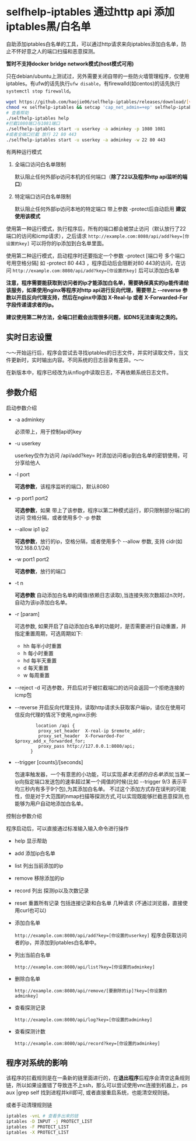 # selfhelp-iptables 通过http api 添加iptables黑/白名单

自助添加iptables白名单的工具，可以通过http请求来向iptables添加白名单，防止不怀好意之人的端口扫描和恶意探测。

**暂时不支持docker bridge network模式(host模式可用)**

只在debian/ubuntu上测试过，另外需要关闭自带的一些防火墙管理程序，仅使用iptables。有ufw的话先执行`ufw disable`，有firewalld(如centos)的话先执行`systemctl stop firewalld`。

```bash
wget https://github.com/haojie06/selfhelp-iptables/releases/download/[version]/selfhelp-iptables
chmod +x selfhelp-iptables && setcap 'cap_net_admin=+ep' selfhelp-iptables
# 查看帮助
./selfhelp-iptables help
#拦截1080端口与1081端口
./selfhelp-iptables start -u userkey -a adminkey -p 1080 1081
#或者全端口拦截 放行 22 80 443
./selfhelp-iptables start -u userkey -a adminkey -w 22 80 443
```

有两种运行模式

1. 全端口访问白名单限制

   默认阻止任何外部ip访问本机的任何端口（**除了22以及程序http api监听的端口**）

2. 特定端口访问白名单限制 

   默认阻止任何外部ip访问本地的特定端口 带上参数 -protect后自动启用 **建议使用该模式**

使用第一种运行模式，执行程序后，所有的端口都会被禁止访问（默认放行了22端口的访问和icmp请求），之后请求 `http://example.com:8080/api/add?key=[你设置的key]` 可以将你的ip添加到白名单里面。

使用第二种运行模式，启动程序时还要指定一个参数 -protect [端口号 多个端口号用空格分隔] 如 -protect 80 443 ，程序启动后会阻断对80 443的访问，在访问 `http://example.com:8080/api/add?key=[你设置的key]` 后可以添加白名单

**注意，程序需要能获取到访问者的ip才能添加白名单，需要确保真实的ip能传递给该服务，如果使用nginx等程序对http api进行反向代理，需要带上 --reverse 参数以开启反向代理支持，然后在nginx中添加 X-Real-Ip 或者 X-Forwarded-For 字段传递请求者的ip。**

**建议使用第二种方法，全端口拦截会出现很多问题，如DNS无法查询之类的。**

## 实时日志设置

～～开始运行后，程序会尝试去寻找iptables的日志文件，并实时读取文件，当文件更新时，实时输出内容。不同系统的日志目录有差异。～～

在新版本中，程序已经改为从nflog中读取日志，不再依赖系统日志文件。

## 参数介绍

启动参数介绍

- -a adminkey

  必须带上，用于控制api的key
- -u userkey

  userkey仅作为访问 /api/add?key=  时添加访问者ip到白名单的密钥使用，可分享给他人

- -l port

  **可选参数**，该程序监听的端口，默认8080

- -p port1 port2

  **可选参数**，如果 带上了该参数，程序以第二种模式运行，即只限制部分端口的访问 空格分隔，或者使用多个 -p 参数

- --allow ip1 ip2

  **可选参数**，放行的ip，空格分隔，或者使用多个 --allow 参数, 支持 cidr(如192.168.0.1/24) 

- -w port1 port2

  **可选参数**，放行的端口
- -t n

  **可选参数** 自动添加白名单的阈值(依赖日志读取),当连接失败次数超过n次时，自动为该ip添加白名单。
- -r [param]

  可选参数, 如果开启了自动添加白名单的功能时，是否需要进行自动重置，并指定重置周期，可选周期如下:
  - hh 每半小时重置
  - h 每小时重置
  - hd 每半天重置
  - d 每天重置
  - w 每周重置
- --reject -d
  可选参数，开启后对于被拦截端口的访问会返回一个拒绝连接的icmp包
  
- --reverse
  开启反向代理支持，读取http请求头获取客户端ip，请仅在使用可信反向代理的情况下使用,nginx示例:
  ```
          location /api {
           proxy_set_header  X-real-ip $remote_addr;
           proxy_set_header  X-Forwarded-For $proxy_add_x_forwarded_for;
           proxy_pass http://127.0.0.1:8080/api;
        }
  ```

- --trigger [counts]/[seconds]

  包速率触发器，一个有意思的小功能，可以实现*基本无感的白名单添加*,当某一ip向指定端口发送包的速率超过某一个阈值的时候(比如 --trigger 9/3 表示平均三秒内有多于9个包),为其添加白名单。 不过这个添加方式存在误判的可能性，但是对于大范围的nmap扫描等探测方式,可以实现既能够拦截恶意探测,也能够为用户自动地添加白名单。
  


控制台参数介绍

程序启动后，可以直接通过标准输入输入命令进行操作

- help 显示帮助
- add 添加ip白名单
- list 列出当前添加的ip
- remove 移除添加的ip
- record 列出 探测ip以及次数记录
- reset 重置所有记录 包括连接记录和白名单
几种请求 (不通过浏览器，直接使用curl也可以)

- 添加白名单

  `http://example.com:8080/api/add?key=[你设置的userkey]` 程序会获取访问者的ip，并添加到iptables白名单中。

- 列出当前白名单

  `http://example.com:8080/api/list?key=[你设置的adminkey]`

- 删除白名单

  `http://example.com:8080/api/remove/[要删除的ip]?key=[你设置的adminkey]`

- 查看探测记录

  `http://example.com:8080/api/log?key=[你设置的adminkey]`

- 查看探测计数

   `http://example.com:8080/api/record?key=[你设置的adminkey]`

## 程序对系统的影响

该程序的拦截规则是在一条新的链里面进行的，在**退出程序**后程序会清空这条规则链，所以如果设置错了导致连不上ssh，那么可以尝试使用vnc连接到机器上，ps aux |grep self 找到进程并kill即可, 或者直接重启系统，也能清空规则链。

或者手动清理规则链


```bash
iptables -vnL # 查看多出来的链
iptables -D INPUT -j PROTECT_LIST
iptables -F PROTECT_LIST
iptables -X PROTECT_LIST
```
